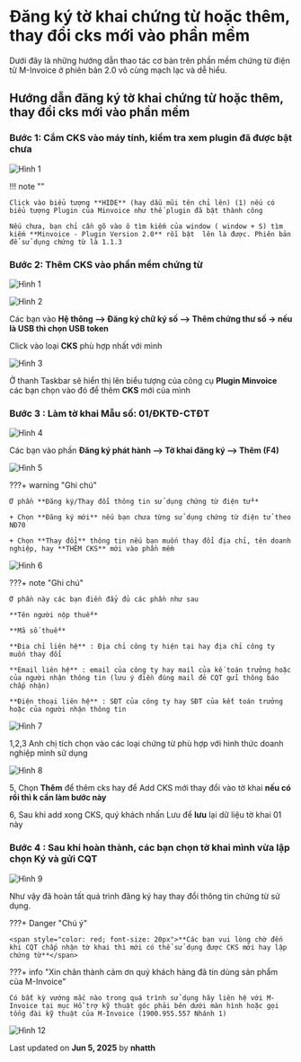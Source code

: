 # **Đăng ký tờ khai chứng từ hoặc thêm, thay đổi cks mới vào phần mềm**

Dưới đây là những hướng dẫn thao tác cơ bản trên phần mềm chứng từ điện tử M-Invoice ở phiên bản 2.0 vô cùng mạch lạc và dễ hiểu.

## **Hướng dẫn đăng ký tờ khai chứng từ hoặc thêm, thay đổi cks mới vào phần mềm**

### **Bước 1: Cắm CKS vào máy tính, kiểm tra xem plugin đã được bật chưa**

![Hình 1](../assets/images/invoice2/2.0_them-cks-moi_1.png "Hãy bấm vào để xem rõ hơn")

!!! note ""

    Click vào biểu tượng **HIDE** (hay dẫu mũi tên chỉ lên) (1) nếu có biểu tượng Plugin của Minvoice như thế plugin đã bật thành công

    Nếu chưa, bạn chỉ cần gõ vào ô tìm kiếm của window ( window + S) tìm kiếm **Minvoice - Plugin Version 2.0** rồi bật  lên là được. Phiên bản để sử dụng chứng từ là 1.1.3

### **Bước 2: Thêm CKS vào phần mềm chứng từ**

![Hình 1](../assets/images/chung-tu/ct_tokhai_1.png "Hãy bấm vào để xem rõ hơn")

![Hình 2](../assets/images/chung-tu/ct_tokhai_2.png "Hãy bấm vào để xem rõ hơn")

Các bạn vào **Hệ thông --> Đăng ký chữ ký số --> Thêm chứng thư số -> nếu là USB thì chọn USB token**

Click vào loại **CKS** phù hợp nhất với mình

![Hình 3](../assets/images/chung-tu/ct_tokhai_3.png "Hãy bấm vào để xem rõ hơn")

Ở thanh Taskbar sẽ hiển thị lên biểu tượng của công cụ **Plugin Minvoice** các bạn chọn vào đó để thêm **CKS** mới của mình

### **Bước 3 : Làm tờ khai Mẫu số: 01/ĐKTĐ-CTĐT**

![Hình 4](../assets/images/chung-tu/ct_tokhai_4.png "Hãy bấm vào để xem rõ hơn")

Các bạn vào phần **Đăng ký phát hành --> Tờ khai đăng ký --> Thêm (F4)**

![Hình 5](../assets/images/chung-tu/ct_tokhai_5.png "Hãy bấm vào để xem rõ hơn")

???+ warning "Ghi chú"

    Ở phần **Đăng ký/Thay đổi thông tin sử dụng chứng từ điện tử**

    + Chọn **Đăng ký mới** nếu bạn chưa từng sử dụng chứng từ điện tử theo NĐ70

    + Chọn **Thay đổi** thông tin nếu bạn muốn thay đổi địa chỉ, tên doanh nghiệp, hay **THÊM CKS** mới vào phần mềm

![Hình 6](../assets/images/chung-tu/ct_tokhai_6.png "Hãy bấm vào để xem rõ hơn")

???+ note "Ghi chú"

    Ở phần này các bạn điền đẩy đủ các phần như sau

    **Tên người nộp thuế**

    **Mã số thuế**

    **Đia chỉ liên hệ** : Địa chỉ công ty hiện tại hay địa chỉ công ty muốn thay đổi

    **Email liên hệ** : email của công ty hay mail của kế toán trưởng hoặc của người nhận thông tin (lưu ý điền đúng mail đẻ CQT gửi thông báo chấp nhận)

    **Điện thoại liên hệ** : SĐT của công ty hay SĐT của kết toán trưởng hoặc của người nhận thông tin

![Hình 7](../assets/images/chung-tu/ct_tokhai_7.png "Hãy bấm vào để xem rõ hơn")

1,2,3 Anh chị tích chọn vào các loại chứng từ phù hợp với hình thức doanh nghiệp mình sử dụng

![Hình 8](../assets/images/chung-tu/ct_tokhai_8.png "Hãy bấm vào để xem rõ hơn")

5, Chọn **Thêm** để thêm cks hay để Add CKS mới thay đổi vào tờ khai **nếu có rồi thì k cần làm bước này**

6, Sau khi add xong CKS, quý khách nhấn Lưu để **lưu** lại dữ liệu tờ khai 01 này

### **Bước 4 : Sau khi hoàn thành, các bạn chọn tờ khai mình vừa lập chọn Ký và gửi CQT**

![Hình 9](../assets/images/chung-tu/ct_tokhai_9.png "Hãy bấm vào để xem rõ hơn")

Như vậy đã hoàn tất quá trình đăng ký hay thay đổi thông tin chứng từ sử dụng.

???+ Danger "Chú ý"

    <span style="color: red; font-size: 20px">**Các bạn vui lòng chờ đến khi CQT chấp nhận tờ khai thì mới có thể sử dụng được CKS mới hay lập chứng từ**</span>

???+ info "Xin chân thành cảm ơn quý khách hàng đã tin dùng sản phẩm của M-Invoice"

    Có bất kỳ vướng mắc nào trong quá trình sử dụng hãy liên hệ với M-Invoice tại mục Hỗ trợ kỹ thuật góc phải bên dưới màn hình hoặc gọi tổng đài kỹ thuật của M-Invoice (1900.955.557 Nhánh 1)

![Hình 12](../assets/images/chung-tu/hotro.png "Hãy bấm vào để xem rõ hơn")

<div class="last-updated">Last updated on <strong>Jun 5, 2025</strong> by <strong>nhatth</strong></div>
